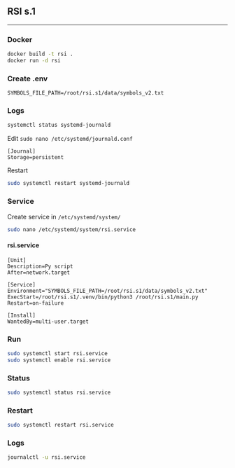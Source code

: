## RSI s.1

---
### Docker
```bash
docker build -t rsi .
docker run -d rsi
```

### Create .env
```
SYMBOLS_FILE_PATH=/root/rsi.s1/data/symbols_v2.txt
```

### Logs

```bash
systemctl status systemd-journald
```

Edit `sudo nano /etc/systemd/journald.conf`

```
[Journal]
Storage=persistent
```
Restart
```bash
sudo systemctl restart systemd-journald
```

### Service
Create service in `/etc/systemd/system/`

```bash
sudo nano /etc/systemd/system/rsi.service
```

#### rsi.service
```
[Unit]
Description=Py script
After=network.target

[Service]
Environment="SYMBOLS_FILE_PATH=/root/rsi.s1/data/symbols_v2.txt"
ExecStart=/root/rsi.s1/.venv/bin/python3 /root/rsi.s1/main.py
Restart=on-failure

[Install]
WantedBy=multi-user.target
```

### Run
```bash
sudo systemctl start rsi.service
sudo systemctl enable rsi.service
```

### Status
```bash
sudo systemctl status rsi.service
```

### Restart
```bash
sudo systemctl restart rsi.service
```

### Logs

```bash
journalctl -u rsi.service
```